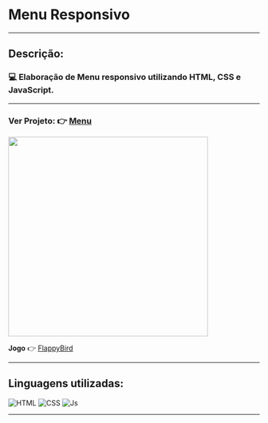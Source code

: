 # Menu Responsivo
<hr>

## Descrição:
### :computer: Elaboração de Menu responsivo utilizando HTML, CSS e JavaScript. 
<hr>

### Ver Projeto: :point_right: [Menu]( https://github.com/rodrigofuster/Menu-sidebar)


 
<img height="400em" width="400em" src="https://user-images.githubusercontent.com/87047818/177666235-7599b3f5-39c3-4f5f-bf79-0465f25f80de.gif"/>

**Jogo** :point_right: [FlappyBird]( https://rodrigofuster.github.io/Flappy-Bird-Game/)

<hr>

## Linguagens utilizadas:

![HTML](https://img.shields.io/badge/HTML-239120?style=for-the-badge&logo=html5&logoColor=white)
![CSS](https://img.shields.io/badge/CSS-239120?&style=for-the-badge&logo=css3&logoColor=white)
![Js](https://img.shields.io/badge/JavaScript-F7DF1E?style=for-the-badge&logo=javascript&logoColor=black)
 <hr>
 

